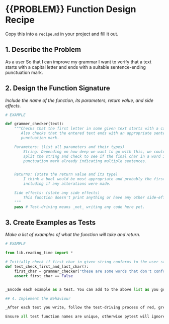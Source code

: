 # {{PROBLEM}} Function Design Recipe

Copy this into a `recipe.md` in your project and fill it out.

## 1. Describe the Problem

As a user
So that I can improve my grammar
I want to verify that a text starts with a capital letter and ends with a suitable sentence-ending punctuation mark.

## 2. Design the Function Signature

_Include the name of the function, its parameters, return value, and side effects._

```python
# EXAMPLE

def grammer_checker(text):
    """Checks that the first letter in some given text starts with a capital.
       Also checks that the entered text ends with an appropriate sentence ending 
       punctuation mark.

    Parameters: (list all parameters and their types)
        String. Depending on how deep we want to go with this, we could 
        split the string and check to see if the final char in a word is a 
        punctuation mark already indicating multiple sentences.


    Returns: (state the return value and its type)
        I think a bool would be most appropriate and probably the first and last words 
        including if any alterations were made. 

    Side effects: (state any side effects)
        This function doesn't print anything or have any other side-effects
    """
    pass # Test-driving means _not_ writing any code here yet.
```

## 3. Create Examples as Tests

_Make a list of examples of what the function will take and return._

```python
# EXAMPLE

from lib.reading_time import *

# Initially check if first char in given string conforms to the user story.
def test_check_first_and_last_char():
    first_char = grammer_checker("these are some words that don't conform")
    assert first_char == False


_Encode each example as a test. You can add to the above list as you go._

## 4. Implement the Behaviour

_After each test you write, follow the test-driving process of red, green, refactor to implement the behaviour._

Ensure all test function names are unique, otherwise pytest will ignore them!
